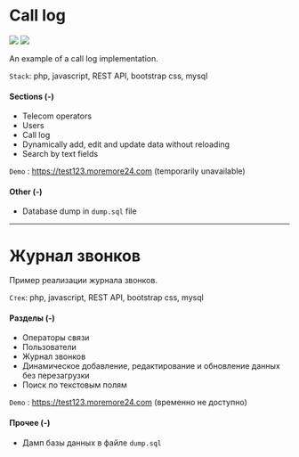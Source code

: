 # Call log

<p>
<img src="https://img.shields.io/github/license/tecspda/calls-journal-example" />
<img src="https://img.shields.io/github/stars/tecspda" />

</p>


An example of a call log implementation.

`Stack`: php, javascript, REST API, bootstrap css, mysql

#### Sections (-)

- Telecom operators
- Users
- Call log
- Dynamically add, edit and update data without reloading
- Search by text fields

`Demo` : <https://test123.moremore24.com> (temporarily unavailable)


#### Other (-)

- Database dump in `dump.sql` file

---

# Журнал звонков

Пример реализации журнала звонков.

`Стек`: php, javascript, REST API, bootstrap css, mysql

#### Разделы (-)

- Операторы связи
- Пользователи
- Журнал звонков
- Динамическое добавление, редактирование и обновление данных без перезагрузки
- Поиск по текстовым полям

`Demo` : <https://test123.moremore24.com> (временно не доступно)


#### Прочее (-)

- Дамп базы данных в файле `dump.sql`
